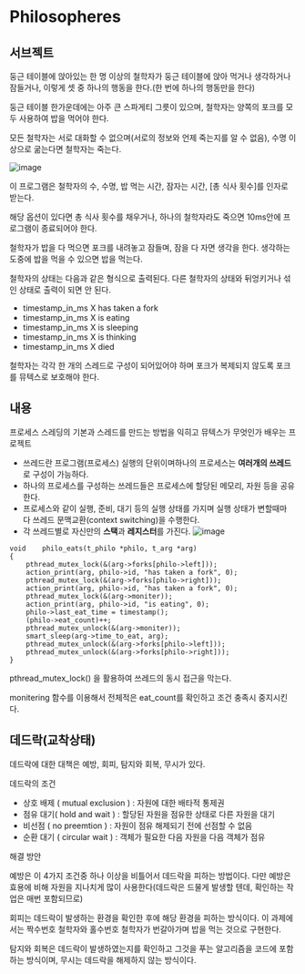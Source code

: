 # Philosopheres

## 서브젝트
둥근 테이블에 앉아있는 한 명 이상의 철학자가 둥근 테이블에 앉아 먹거나 생각하거나 잠들거나, 이렇게 셋 중 하나의 행동을 한다.(한 번에 하나의 행동만을 한다)

 

둥근 테이블 한가운데에는 아주 큰 스파게티 그릇이 있으며, 철학자는 양쪽의 포크를 모두 사용하여 밥을 먹어야 한다.

 

모든 철학자는 서로 대화할 수 없으며(서로의 정보와 언제 죽는지를 알 수 없음), 수명 이상으로 굶는다면 철학자는 죽는다.

![image](https://github.com/Labin97/philo/assets/109407187/dd994ae0-0ab1-4111-b827-1c68e8698de0)

이 프로그램은 철학자의 수, 수명, 밥 먹는 시간, 잠자는 시간, [총 식사 횟수]를 인자로 받는다.

 

해당 옵션이 있다면 총 식사 횟수를 채우거나, 하나의 철학자라도 죽으면 10ms안에 프로그램이 종료되어야 한다.

 

철학자가 밥을 다 먹으면 포크를 내려놓고 잠들며, 잠을 다 자면 생각을 한다. 생각하는 도중에 밥을 먹을 수 있으면 밥을 먹는다.

 

철학자의 상태는 다음과 같은 형식으로 출력된다. 다른 철학자의 상태와 뒤엉키거나 섞인 상태로 출력이 되면 안 된다.

* timestamp_in_ms X has taken a fork
* timestamp_in_ms X is eating
* timestamp_in_ms X is sleeping
* timestamp_in_ms X is thinking
* timestamp_in_ms X died

  
철학자는 각각 한 개의 스레드로 구성이 되어있어야 하며 포크가 복제되지 않도록 포크를 뮤텍스로 보호해야 한다.


## 내용
프로세스 스레딩의 기본과 스레드를 만드는 방법을 익히고 뮤텍스가 무엇인가 배우는 프로젝트



- 쓰레드란 프로그램(프로세스) 실행의 단위이며하나의 프로세스는 **여러개의 쓰레드**로 구성이 가능하다.
- 하나의 프로세스를 구성하는 쓰레드들은 프로세스에 할당된 메모리, 자원 등을 공유한다.
- 프로세스와 같이 실행, 준비, 대기 등의 실행 상태를 가지며 실행 상태가 변할때마다 쓰레드 문맥교환(context switching)을 수행한다.
- 각 쓰레드별로 자신만의 **스택**과 **레지스터**를 가진다.
![image](https://github.com/Labin97/philo/assets/109407187/018c050e-b9fa-42ec-8b89-1b5de73692b9)


```
void	philo_eats(t_philo *philo, t_arg *arg)
{
	pthread_mutex_lock(&(arg->forks[philo->left]));
	action_print(arg, philo->id, "has taken a fork", 0);
	pthread_mutex_lock(&(arg->forks[philo->right]));
	action_print(arg, philo->id, "has taken a fork", 0);
	pthread_mutex_lock(&(arg->moniter));
	action_print(arg, philo->id, "is eating", 0);
	philo->last_eat_time = timestamp();
	(philo->eat_count)++;
	pthread_mutex_unlock(&(arg->moniter));
	smart_sleep(arg->time_to_eat, arg);
	pthread_mutex_unlock(&(arg->forks[philo->left]));
	pthread_mutex_unlock(&(arg->forks[philo->right]));
}
```

pthread_mutex_lock() 을 활용하여 쓰레드의 동시 접근을 막는다.


monitering 함수를 이용해서 전체적은 eat_count를 확인하고 조건 충족시 중지시킨다.


## 데드락(교착상태)

데드락에 대한 대책은 예방, 회피, 탐지와 회복, 무시가 있다. 

 

데드락의 조건


* 상호 배제 ( mutual exclusion ) : 자원에 대한 배타적 통제권
* 점유 대기( hold and wait ) : 할당된 자원을 점유한 상태로 다른 자원을 대기
* 비선점 ( no preemtion ) : 자원이 점유 해제되기 전에 선점할 수 없음
* 순환 대기 ( circular wait ) : 객체가 필요한 다음 자원을 다음 객체가 점유

해결 방안


예방은 이 4가지 조건중 하나 이상을 비틀어서 데드락을 피하는 방법이다. 다만 예방은 효용에 비해 자원을 지나치게 많이 사용한다(데드락은 드물게 발생할 텐데, 확인하는 작업은 매번 포함되므로)


회피는 데드락이 발생하는 환경을 확인한 후에 해당 환경을 피하는 방식이다. 이 과제에서는 짝수번호 철학자와 홀수번호 철학자가 번갈아가며 밥을 먹는 것으로 구현한다.

 
탐지와 회복은 데드락이 발생하였는지를 확인하고 그것을 푸는 알고리즘을 코드에 포함하는 방식이며, 무시는 데드락을 해제하지 않는 방식이다.
